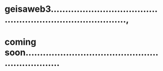 # geisaweb3...............................................................................,
# coming soon.................................................................
